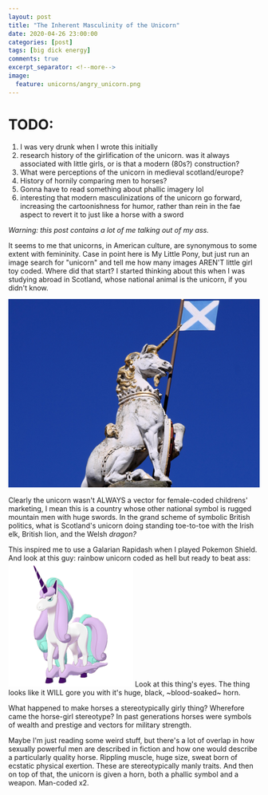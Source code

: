 ```yaml
---
layout: post
title: "The Inherent Masculinity of the Unicorn"
date: 2020-04-26 23:00:00
categories: [post]
tags: [big dick energy]
comments: true
excerpt_separator: <!--more-->
image:
  feature: unicorns/angry_unicorn.png
---
```


# TODO:

1. I was very drunk when I wrote this initially
2. research history of the girlification of the unicorn. was it always associated with little girls, or is that a modern (80s?) construction?
3. What were perceptions of the unicorn in medieval scotland/europe?
4. History of hornily comparing men to horses?
5. Gonna have to read something about phallic imagery lol
6. interesting that modern masculinizations of the unicorn go forward, increasing the cartoonishness for humor, rather than rein in the fae aspect to revert it to just like a horse with a sword

_Warning: this post contains a lot of me talking out of my ass._

It seems to me that unicorns, in American culture, are synonymous to some extent with femininity. Case in point here is My Little Pony, but just run an image search for "unicorn" and tell me how many images AREN'T little girl toy coded. Where did that start? I started thinking about this when I was studying abroad in Scotland, whose national animal is the unicorn, if you didn't know.

![[WALES MOM SAID IT WAS MY TURN ON THE FANTASY NATIONAL ANIMAL](https://www.discoverbritainmag.com/the-unicorn/)](/img/unicorn/scottish_unicorn.jpg)

Clearly the unicorn wasn't ALWAYS a vector for female-coded childrens' marketing, I mean this is a country whose other national symbol is rugged mountain men with huge swords. In the grand scheme of symbolic British politics, what is Scotland's unicorn doing standing toe-to-toe with the Irish elk, British lion, and the Welsh _dragon?_

This inspired me to use a Galarian Rapidash when I played Pokemon Shield. And look at this guy: rainbow unicorn coded as hell but ready to beat ass:
![Garyl is done with your bullshit](/img/unicorn/rapidash.png)
Look at this thing's eyes. The thing looks like it WILL gore you with it's huge, black, ~blood-soaked~ horn.

What happened to make horses a stereotypically girly thing? Wherefore came the horse-girl stereotype? In past generations horses were symbols of wealth and prestige and vectors for military strength.

Maybe I'm just reading some weird stuff, but there's a lot of overlap in how sexually powerful men are described in fiction and how one would describe a particularly quality horse. Rippling muscle, huge size, sweat born of ecstatic physical exertion. These are stereotypically manly traits. And then on top of that, the unicorn is given a horn, both a phallic symbol and a weapon. Man-coded x2.
